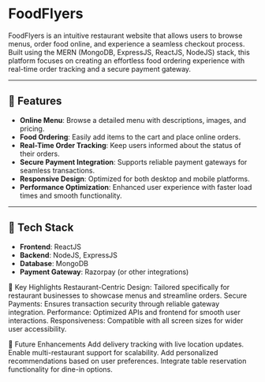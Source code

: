 # FoodFlyers
FoodFlyers is an intuitive restaurant website that allows users to browse menus, order food online, and experience a seamless checkout process. Built using the MERN (MongoDB, ExpressJS, ReactJS, NodeJS) stack, this platform focuses on creating an effortless food ordering experience with real-time order tracking and a secure payment gateway.

---

## 🌟 Features
- **Online Menu**: Browse a detailed menu with descriptions, images, and pricing.  
- **Food Ordering**: Easily add items to the cart and place online orders.  
- **Real-Time Order Tracking**: Keep users informed about the status of their orders.  
- **Secure Payment Integration**: Supports reliable payment gateways for seamless transactions.  
- **Responsive Design**: Optimized for both desktop and mobile platforms.  
- **Performance Optimization**: Enhanced user experience with faster load times and smooth functionality.  

---

## 🚀 Tech Stack
- **Frontend**: ReactJS  
- **Backend**: NodeJS, ExpressJS  
- **Database**: MongoDB  
- **Payment Gateway**: Razorpay (or other integrations)  

🎯 Key Highlights
Restaurant-Centric Design: Tailored specifically for restaurant businesses to showcase menus and streamline orders.
Secure Payments: Ensures transaction security through reliable gateway integration.
Performance: Optimized APIs and frontend for smooth user interactions.
Responsiveness: Compatible with all screen sizes for wider user accessibility.

📖 Future Enhancements
Add delivery tracking with live location updates.
Enable multi-restaurant support for scalability.
Add personalized recommendations based on user preferences.
Integrate table reservation functionality for dine-in options.
